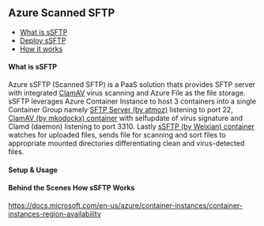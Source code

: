 ## Azure Scanned SFTP  

* [What is sSFTP](#what-is-ssftp)
* [Deploy sSFTP](#deploy-ssftp)
* [How it works](#behind-the-scenes-how-ssftp-works)

#### What is sSFTP
Azure sSFTP (Scanned SFTP) is a PaaS solution thats provides SFTP server with integrated [ClamAV](https://www.clamav.net/) virus scanning and Azure File as the file storage. sSFTP leverages Azure Container Instance to host 3 containers into a single Container Group namely [SFTP Server (by atmoz)](https://hub.docker.com/r/atmoz/sftp/) listening to port 22, [ClamAV (by mkodockx) container](https://hub.docker.com/r/mkodockx/docker-clamav/) with selfupdate of virus signature and Clamd (daemon) listening to port 3310. Lastly [sSFTP (by Weixian) container](https://hub.docker.com/repository/docker/wxzd/ssftp) watches for uploaded files, sends file for scanning and sort files to appropriate mounted directories differentiating clean and virus-detected files.

#### Setup & Usage  



#### Behind the Scenes How sSFTP Works




https://docs.microsoft.com/en-us/azure/container-instances/container-instances-region-availability
